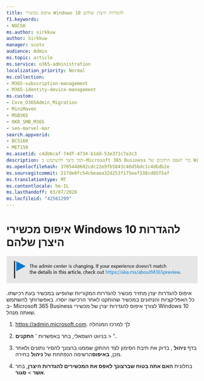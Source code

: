 ```yaml
---
title: איפוס מכשירי Windows 10 להגדרות היצרן שלהם
f1.keywords:
- NOCSH
ms.author: sirkkuw
author: Sirkkuw
manager: scotv
audience: Admin
ms.topic: article
ms.service: o365-administration
localization_priority: Normal
ms.collection:
- M365-subscription-management
- M365-identity-device-management
ms.custom:
- Core_O365Admin_Migration
- MiniMaven
- MSB365
- OKR_SMB_M365
- seo-marvel-mar
search.appverid:
- BCS160
- MET150
ms.assetid: c4db6caf-74df-4734-b1dd-53e371c7a3c3
description: למד כיצד להשתמש ב-Microsoft 365 Business כדי לאפס התקנים של Windows 10 שאתה מנהל, ומחזיר אותם להגדרות המקוריות שלהם בקנייה.
ms.openlocfilehash: 3705448602cdc22e9fb5843c46d5bdc1c4dbdb2e
ms.sourcegitcommit: 217de0fc54cbeaea32d253f175eaf338cd85f5af
ms.translationtype: MT
ms.contentlocale: he-IL
ms.lasthandoff: 03/07/2020
ms.locfileid: "42561299"
---
```

# <a name="reset-windows-10-devices-to-their-factory-settings"></a>איפוס מכשירי Windows 10 להגדרות היצרן שלהם

[![תווית המיידעת אותך שמרכז הניהול משתנה ושניתן למצוא פרטים נוספים ב- aka.ms/aboutM365preview.](../media/m365admincenterchanging.png)](https://docs.microsoft.com/office365/admin/microsoft-365-admin-center-preview)

איפוס להגדרות יצרן מחזיר מכשיר להגדרות המקוריות שהופיעו במכשיר בעת רכישתו. כל האפליקציות והנתונים במכשיר שהותקנו לאחר הרכישה יוסרו. באפשרותך להשתמש ב- Microsoft 365 Business לצורך איפוס להגדרות יצרן של מכשירי Windows 10 שאתה מנהל.
  
1. <a href="https://go.microsoft.com/fwlink/p/?linkid=837890" target="_blank">https://admin.microsoft.com</a>. לך למרכז המנהלה
    
2. בניווט השמאלי, בחר באפשרות ' **התקנים** \> **'.**

3. בדף **ניהול** , בדוק את תיבת הסימון לצד ההתקן שממנו ברצונך להסיר נתונים ולאחר מכן, **באיפוס**הרשימה הנפתחת של **ניהול** בחירה.
    
4. בחלונית **האם אתה בטוח שברצונך לאפס את המכשירים להגדרות היצרן**, בחר **אשר** \> **סגור**.
    
  

